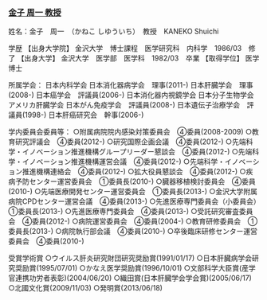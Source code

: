 ### [金子 周一 教授](http://ridb.kanazawa-u.ac.jp/public/detail.php?id=2687)
姓名：金子　周一　（かねこ しゆういち）　教授　KANEKO Shuichi


学歴
【出身大学院】
金沢大学　博士課程　医学研究科　内科学　1986/03　修了
【出身大学】
金沢大学　医学部　医学科　1982/03　卒業
【取得学位】
医学博士

所属学会：
日本内科学会
日本消化器病学会　理事(2011-)
日本肝臓学会　理事(2008-)
日本癌学会　評議員(2006-)
日本消化器内視鏡学会
日本分子生物学会
アメリカ肝臓学会
日本がん免疫学会　評議員(2008-)
日本遺伝子治療学会　評議員(1998-)
日本肝癌研究会　幹事(2006-)

学内委員会委員等：
○附属病院院内感染対策委員会　④委員(2008-2009)
○教育研究評議会　④委員(2012-)
○研究国際企画会議　④委員(2012-)
○先端科学・イノベーション推進機構グループリーダー懇談会　④委員(2012-)
○先端科学・イノベーション推進機構運営会議　④委員(2012-)
○先端科学・イノベーション推進機構連絡会　④委員(2012-)
○拡大役員懇談会　④委員(2012-)
○疾病予防センター運営委員会　①委員長(2010-)
○臓器移植検討委員会　④委員(2010-)
○先端医療開発センター運営委員会　①委員長(2013-)
○金沢大学附属病院CPDセンター運営会議　④委員(2013-)
○先進医療専門委員会（小委員会）　①委員長(2013-)
○先進医療専門委員会　④委員(2013-)
○受託研究審査委員会　④委員(2012-)
○病院運営委員会　④委員(2004-)
○教育研修委員会　①委員長(2013-)
○病院執行部会議　④委員(2010-)
○卒後臨床研修センター運営委員会　④委員(2010-)

受賞学術賞
○ウイルス肝炎研究財団研究奨励賞(1991/01/17)
○日本肝臓病学会研究奨励賞(1995/07/01)
○かなえ医学奨励賞(1996/10/01)
○文部科学大臣賞(産学官連携功労者表彰)(2004/06/20)
○織田賞(日本肝臓学会学会賞)(2005/06/17)
○北國文化賞(2009/11/03)
○発明賞(2013/06/18)
